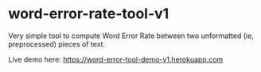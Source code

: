 # word-error-rate-tool-v1
Very simple tool to compute Word Error Rate between two unformatted (ie, preprocessed) pieces of text. 

Live demo here: https://word-error-tool-demo-v1.herokuapp.com
